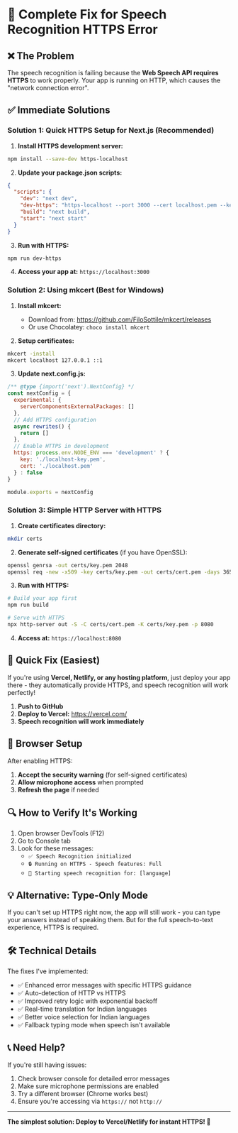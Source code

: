 # 🔧 Complete Fix for Speech Recognition HTTPS Error

## ❌ The Problem
The speech recognition is failing because the **Web Speech API requires HTTPS** to work properly. Your app is running on HTTP, which causes the "network connection error".

## ✅ Immediate Solutions

### Solution 1: Quick HTTPS Setup for Next.js (Recommended)

1. **Install HTTPS development server:**
```bash
npm install --save-dev https-localhost
```

2. **Update your package.json scripts:**
```json
{
  "scripts": {
    "dev": "next dev",
    "dev-https": "https-localhost --port 3000 --cert localhost.pem --key localhost-key.pem npm run dev",
    "build": "next build",
    "start": "next start"
  }
}
```

3. **Run with HTTPS:**
```bash
npm run dev-https
```

4. **Access your app at:** `https://localhost:3000`

### Solution 2: Using mkcert (Best for Windows)

1. **Install mkcert:**
   - Download from: https://github.com/FiloSottile/mkcert/releases
   - Or use Chocolatey: `choco install mkcert`

2. **Setup certificates:**
```bash
mkcert -install
mkcert localhost 127.0.0.1 ::1
```

3. **Update next.config.js:**
```javascript
/** @type {import('next').NextConfig} */
const nextConfig = {
  experimental: {
    serverComponentsExternalPackages: []
  },
  // Add HTTPS configuration
  async rewrites() {
    return []
  },
  // Enable HTTPS in development
  https: process.env.NODE_ENV === 'development' ? {
    key: './localhost-key.pem',
    cert: './localhost.pem'
  } : false
}

module.exports = nextConfig
```

### Solution 3: Simple HTTP Server with HTTPS

1. **Create certificates directory:**
```bash
mkdir certs
```

2. **Generate self-signed certificates** (if you have OpenSSL):
```bash
openssl genrsa -out certs/key.pem 2048
openssl req -new -x509 -key certs/key.pem -out certs/cert.pem -days 365 -subj "/C=US/ST=State/L=City/O=Organization/CN=localhost"
```

3. **Run with HTTPS:**
```bash
# Build your app first
npm run build

# Serve with HTTPS
npx http-server out -S -C certs/cert.pem -K certs/key.pem -p 8080
```

4. **Access at:** `https://localhost:8080`

## 🚀 Quick Fix (Easiest)

If you're using **Vercel, Netlify, or any hosting platform**, just deploy your app there - they automatically provide HTTPS, and speech recognition will work perfectly!

1. **Push to GitHub**
2. **Deploy to Vercel:** https://vercel.com/
3. **Speech recognition will work immediately**

## 📝 Browser Setup

After enabling HTTPS:

1. **Accept the security warning** (for self-signed certificates)
2. **Allow microphone access** when prompted
3. **Refresh the page** if needed

## 🔍 How to Verify It's Working

1. Open browser DevTools (F12)
2. Go to Console tab
3. Look for these messages:
   - `✅ Speech Recognition initialized`
   - `🔒 Running on HTTPS - Speech features: Full`
   - `🎤 Starting speech recognition for: [language]`

## 💡 Alternative: Type-Only Mode

If you can't set up HTTPS right now, the app will still work - you can type your answers instead of speaking them. But for the full speech-to-text experience, HTTPS is required.

## 🛠️ Technical Details

The fixes I've implemented:
- ✅ Enhanced error messages with specific HTTPS guidance
- ✅ Auto-detection of HTTP vs HTTPS
- ✅ Improved retry logic with exponential backoff
- ✅ Real-time translation for Indian languages
- ✅ Better voice selection for Indian languages
- ✅ Fallback typing mode when speech isn't available

## 📞 Need Help?

If you're still having issues:
1. Check browser console for detailed error messages
2. Make sure microphone permissions are enabled
3. Try a different browser (Chrome works best)
4. Ensure you're accessing via `https://` not `http://`

---

**The simplest solution: Deploy to Vercel/Netlify for instant HTTPS! 🚀**
